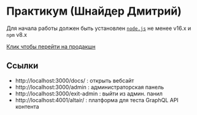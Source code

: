 # Практикум (Шнайдер Дмитрий)

Для начала работы должен быть установлен [`node.js`](https://nodejs.org/) не менее v16.x и `npm` v8.x

[Клик чтобы перейти на продакшн](https://practicum.vercel.app/docs/practicum/)

## Ссылки
- http://localhost:3000/docs/ : открыть вебсайт
- http://localhost:3000/admin : администраторская панель 
- http://localhost:3000/exit-admin : выйти из админ. панил
- http://localhost:4001/altair/ : платформа для теста GraphQL API контента
